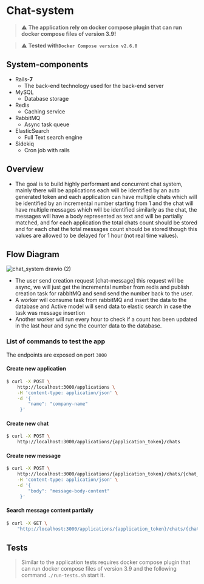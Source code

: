 # Chat-system

> :warning: **The application rely on docker compose plugin that can run docker compose files of version 3.9!** 

> :warning: **Tested with```Docker Compose version v2.6.0```**


## System-components
- Rails-**7**
  - The back-end technology used for the back-end server
- MySQL
  - Database storage
- Redis
  - Caching service
- RabbitMQ
  - Async task queue
- ElasticSearch
  - Full Text search engine
- Sidekiq
  - Cron job with rails

## Overview
 - The goal is to build highly performant and concurrent chat system, mainly there will be applications each will be identified by an auto generated token and each application can have multiple chats which will be identified by an incremental number starting from 1 and the chat will have multiple messages which will be identified similarly as the chat, the messages will have a body represented as text and will be partially matched, and for each application the total chats count should be stored and for each chat the total messages count should be stored though this values are allowed to be delayed for 1 hour (not real time values).
 
 
 ## Flow Diagram
 
![chat_system drawio (2)](https://user-images.githubusercontent.com/25717199/179053717-29056869-c531-494a-8a09-e678cec47b16.png)

   - The user send creation request [chat-message] this request will be async, we will just get the incremental number from redis and publish creation task for rabbitMQ and send send the number back to the user.
   - A worker will consume task from rabbitMQ and insert the data to the database and Active model will send data to elastic search in case the task was message insertion
   - Another worker will run every hour to check if a count has been updated in the last hour and sync the counter data to the database.


### List of commands to test the app

The endpoints are exposed on port `3000`
#### Create new application

```sh
$ curl -X POST \
    http://localhost:3000/applications \
    -H 'content-type: application/json' \
    -d '{
  	    "name": "company-name"
     }'
```

#### Create new chat

```sh
$ curl -X POST \
    http://localhost:3000/applications/{application_token}/chats
```

#### Create new message

```sh
$ curl -X POST \
    http://localhost:3000/applications/{application_token}/chats/{chat_number}/messages \
    -H 'content-type: application/json' \
    -d '{
  	    "body": "message-body-content"
     }'
```

#### Search message content partially

```sh
$ curl -X GET \
    "http://localhost:3000/applications/{application_token}/chats/{chat_number}/messages?content={search_term}&page={page_number_0_based}&size={page_size}"
```

## Tests

> Similar to the application tests requires docker compose plugin that can run docker compose files of version 3.9 and the following command `./run-tests.sh` start it.

